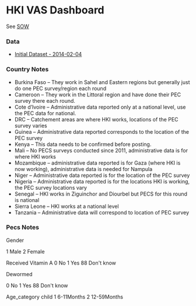 HKI VAS Dashboard
=================

See [SOW](sow.md)

### Data
* [Initial Dataset - 2014-02-04](https://docs.google.com/a/ona.io/spreadsheet/ccc?key=0AnF9Fte7ey_wdFlYY3kyMk4ycV9KX2xuR3NUdUdzSUE&usp=drive_web#gid=0)


### Country Notes

* Burkina Faso – They work in Sahel and Eastern regions but generally just do one PEC survey/region each round
* Cameroon – They work in the Littoral region and have done their PEC survey there each round.
* Cote d’Ivoire – Administrative data reported only at a national level, use the PEC data for national.
* DRC – Catchement areas are where HKI works, locations of the PEC survey varies
* Guinea – Administrative data reported corresponds to the location of the PEC survey
* Kenya – This data needs to be confirmed before posting. 
* Mali – No PECS surveys conducted since 2011, administrative data is for where HKI works
* Mozambique – administrative data reported is for Gaza (where HKI is now working), administrative data is needed for Nampula
* Niger – Administrative data reported is for the location of the PEC survey
* Nigeria – Administrative data reported is for the locations HKI is working, the PEC survey locations vary
* Senegal – HKI works in Ziguinchor and Diourbel but PECS for this round is national
* Sierra Leone – HKI works at a national level
* Tanzania – Administrative data will correspond to location of PEC survey


### Pecs Notes

Gender

1
Male
2
Female


Received Vitamin A
0
No
1
Yes
88
Don't know


Dewormed 

0
No
1
Yes
88
Don't know


Age_category child
1
6-11Months
2
12-59Months
